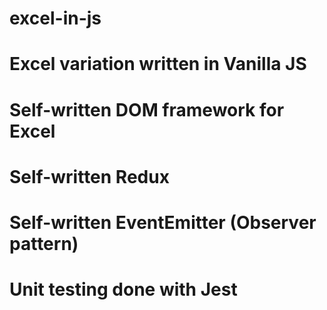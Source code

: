 # excel-in-js
# Excel variation written in Vanilla JS
# Self-written DOM framework for Excel
# Self-written Redux
# Self-written EventEmitter (Observer pattern)
# Unit testing done with Jest
